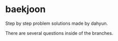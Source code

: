 # baekjoon

Step by step problem solutions made by dahyun.

There are several questions inside of the branches.

